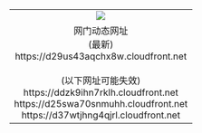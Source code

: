 ﻿<table>
  <tr></tr>
  <tr><td colspan=2 align=center><img src="https://d29us43aqchx8w.cloudfront.net/Up/oGate.jpg" /></td></tr>
  <tr><td colspan=2 align=center>网门动态网址<br/>(最新)
<br>https://d29us43aqchx8w.cloudfront.net
<br/><br/>(以下网址可能失效)
<br>https://ddzk9ihn7rklh.cloudfront.net
<br>https://d25swa70snmuhh.cloudfront.net
<br>https://d37wtjhng4qjrl.cloudfront.net
    </td>
  </tr>
</table>

